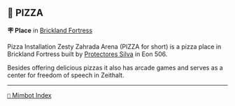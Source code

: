 ## 🍕 PIZZA

**🪧 Place** in [Brickland Fortress](<https://zeithalt.github.io/r/brickland_fortress.html>)

Pizza Installation Zesty Zahrada Arena (PIZZA for short) is a pizza place in Brickland Fortress built by [Protectores Silva](<https://zeithalt.github.io/r/protectores_silva.html>) in Eon 506.

Besides offering delicious pizzas it also has arcade games and serves as a center for freedom of speech in Zeithalt.


-----
[`📑` Mimbot Index](<https://zeithalt.github.io/r/#b910>)
<!---
keywords: ps, brickland, fortress, pizza, zesty, zahrada, arena, arcade, games, freedom, speech  
aliases: 
-->